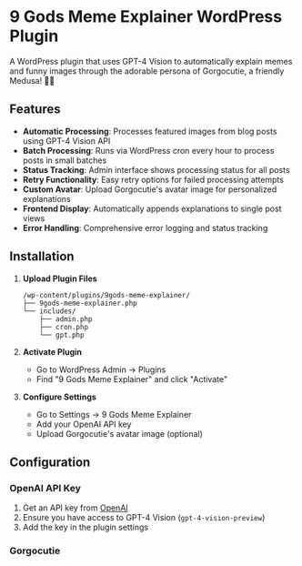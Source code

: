 # 9 Gods Meme Explainer WordPress Plugin

A WordPress plugin that uses GPT-4 Vision to automatically explain memes and funny images through the adorable persona of Gorgocutie, a friendly Medusa! 🐍✨

## Features

- **Automatic Processing**: Processes featured images from blog posts using GPT-4 Vision API
- **Batch Processing**: Runs via WordPress cron every hour to process posts in small batches
- **Status Tracking**: Admin interface shows processing status for all posts
- **Retry Functionality**: Easy retry options for failed processing attempts
- **Custom Avatar**: Upload Gorgocutie's avatar image for personalized explanations
- **Frontend Display**: Automatically appends explanations to single post views
- **Error Handling**: Comprehensive error logging and status tracking

## Installation

1. **Upload Plugin Files**
   ```
   /wp-content/plugins/9gods-meme-explainer/
   ├── 9gods-meme-explainer.php
   └── includes/
       ├── admin.php
       ├── cron.php
       └── gpt.php
   ```

2. **Activate Plugin**
   - Go to WordPress Admin → Plugins
   - Find "9 Gods Meme Explainer" and click "Activate"

3. **Configure Settings**
   - Go to Settings → 9 Gods Meme Explainer
   - Add your OpenAI API key
   - Upload Gorgocutie's avatar image (optional)

## Configuration

### OpenAI API Key
1. Get an API key from [OpenAI](https://platform.openai.com/api-keys)
2. Ensure you have access to GPT-4 Vision (`gpt-4-vision-preview`)
3. Add the key in the plugin settings

### Gorgocutie